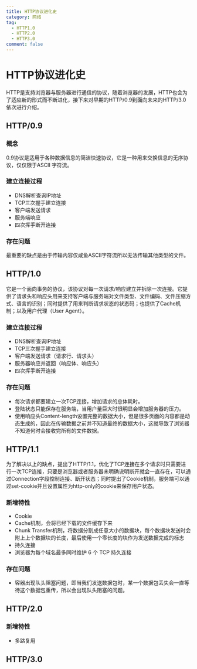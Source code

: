 ```yaml
---
title: HTTP协议进化史
category: 网络
tag:
  - HTTP1.0
  - HTTP2.0
  - HTTP3.0
comment: false
---
```


# HTTP协议进化史
HTTP是支持浏览器与服务器进行通信的协议，随着浏览器的发展，HTTP也会为了适应新的形式而不断进化，接下来对早期的HTTP/0.9到面向未来的HTTP/3.0依次进行介绍。
## HTTP/0.9
### 概念
0.9协议是适用于各种数据信息的简洁快速协议，它是一种用来交换信息的无序协议，仅仅限于ASCII 字符流。

### 建立连接过程
- DNS解析查询IP地址
- TCP三次握手建立连接
- 客户端发送请求
- 服务端响应
- 四次挥手断开连接

### 存在问题
最重要的缺点是由于传输内容仅咸鱼ASCII字符流所以无法传输其他类型的文件。

## HTTP/1.0
它是一个面向事务的协议，该协议对每一次请求/响应建立并拆除一次连接。它提供了请求头和响应头用来支持客户端与服务端对文件类型、文件编码、文件压缩方式、语言的识别；同时提供了用来判断请求状态的状态码；也提供了Cache机制；以及用户代理（User Agent）。

### 建立连接过程
- DNS解析查询IP地址
- TCP三次握手建立连接
- 客户端发送请求（请求行、请求头）
- 服务器响应并返回（响应体、响应头）
- 四次挥手断开连接

### 存在问题
- 每次请求都要建立一次TCP连接，增加请求的总体耗时。
- 登陆状态只能保存在服务端，当用户量巨大时很明显会增加服务器的压力。
- 使用响应头Content-length设置完整的数据大小，但是很多页面的内容都是动态生成的，因此在传输数据之前并不知道最终的数据大小，这就导致了浏览器不知道何时会接收完所有的文件数据。

## HTTP/1.1
为了解决以上的缺点，提出了HTTP/1.1，优化了TCP连接在多个请求时只需要进行一次TCP连接，只要是浏览器或者服务器未明确说明断开就会一直存在，可以通过Connection字段控制连接、断开状态；同时提出了Cookie机制，服务端可以通过set-cookie并且设置属性为http-only的cookie来保存用户状态。

### 新增特性
- Cookie
- Cache机制，会将已经下载的文件缓存下来
- Chunk Transfer机制，将数据分割成任意大小的数据块，每个数据块发送时会附上上个数据块的长度，最后使用一个零长度的块作为发送数据完成的标志
- 持久连接
- 浏览器为每个域名最多同时维护 6 个 TCP 持久连接

### 存在问题
- 容器出现队头阻塞问题，即当我们发送数据包时，某一个数据包丢失会一直等待这个数据包重传，所以会出现队头阻塞的问题。


## HTTP/2.0

### 新增特性
- 多路复用


## HTTP/3.0